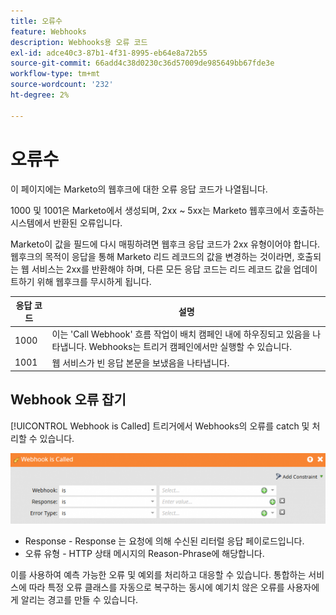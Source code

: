 ```yaml
---
title: 오류수
feature: Webhooks
description: Webhooks용 오류 코드
exl-id: adce40c3-87b1-4f31-8995-eb64e8a72b55
source-git-commit: 66add4c38d0230c36d57009de985649bb67fde3e
workflow-type: tm+mt
source-wordcount: '232'
ht-degree: 2%

---
```


# 오류수

이 페이지에는 Marketo의 웹후크에 대한 오류 응답 코드가 나열됩니다.

1000 및 1001은 Marketo에서 생성되며, 2xx ~ 5xx는 Marketo 웹후크에서 호출하는 시스템에서 반환된 오류입니다.

Marketo이 값을 필드에 다시 매핑하려면 웹후크 응답 코드가 2xx 유형이어야 합니다. 웹후크의 목적이 응답을 통해 Marketo 리드 레코드의 값을 변경하는 것이라면, 호출되는 웹 서비스는 2xx를 반환해야 하며, 다른 모든 응답 코드는 리드 레코드 값을 업데이트하기 위해 웹후크를 무시하게 됩니다.

| 응답 코드 | 설명 |
| --- | --- |
| 1000 | 이는 &#39;Call Webhook&#39; 흐름 작업이 배치 캠페인 내에 하우징되고 있음을 나타냅니다. Webhooks는 트리거 캠페인에서만 실행할 수 있습니다. |
| 1001 | 웹 서비스가 빈 응답 본문을 보냈음을 나타냅니다. |

## Webhook 오류 잡기

[!UICONTROL Webhook is Called] 트리거에서 Webhooks의 오류를 catch 및 처리할 수 있습니다.

![Webhook이 호출되었습니다](assets/webhook-called.png)

* Response - Response 는 요청에 의해 수신된 리터럴 응답 페이로드입니다.
* 오류 유형 - HTTP 상태 메시지의 Reason-Phrase에 해당합니다.

이를 사용하여 예측 가능한 오류 및 예외를 처리하고 대응할 수 있습니다. 통합하는 서비스에 따라 특정 오류 클래스를 자동으로 복구하는 동시에 예기치 않은 오류를 사용자에게 알리는 경고를 만들 수 있습니다.
